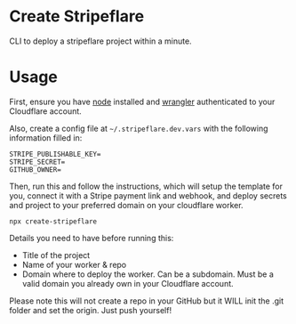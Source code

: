# Create Stripeflare

CLI to deploy a stripeflare project within a minute.

# Usage

First, ensure you have [node](https://nodejs.org/en/download) installed and [wrangler](https://developers.cloudflare.com/workers/wrangler/install-and-update/) authenticated to your Cloudflare account.

Also, create a config file at `~/.stripeflare.dev.vars` with the following information filled in:

```
STRIPE_PUBLISHABLE_KEY=
STRIPE_SECRET=
GITHUB_OWNER=
```

Then, run this and follow the instructions, which will setup the template for you, connect it with a Stripe payment link and webhook, and deploy secrets and project to your preferred domain on your cloudflare worker.

```
npx create-stripeflare
```

Details you need to have before running this:

- Title of the project
- Name of your worker & repo
- Domain where to deploy the worker. Can be a subdomain. Must be a valid domain you already own in your Cloudflare account.

Please note this will not create a repo in your GitHub but it WILL init the .git folder and set the origin. Just push yourself!
